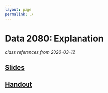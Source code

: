 ```yaml
---
layout: page
permalink: ./
---
```


# Data 2080: Explanation
_class references from 2020-03-12_

## [Slides](/slides)

## [Handout](/handout)
